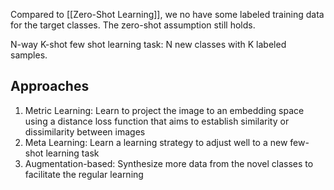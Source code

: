 Compared to [[Zero-Shot Learning]], we no have some labeled training data for the target classes. The zero-shot assumption still holds.

N-way K-shot few shot learning task: N new classes with K labeled samples.

## Approaches
1. Metric Learning: Learn to project the image to an embedding space using a distance loss function that aims to establish similarity or dissimilarity between images
2. Meta Learning: Learn a learning strategy to adjust well to a new few-shot learning task
3. Augmentation-based: Synthesize more data from the novel classes to facilitate the regular learning